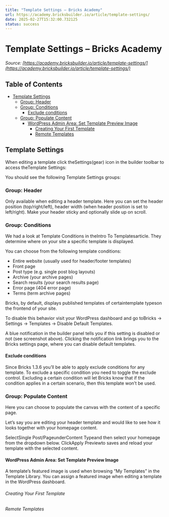 ```yaml
---
title: "Template Settings – Bricks Academy"
url: https://academy.bricksbuilder.io/article/template-settings/
date: 2025-02-27T15:32:00.732125
status: success
---
```


# Template Settings – Bricks Academy

*Source: [https://academy.bricksbuilder.io/article/template-settings/](https://academy.bricksbuilder.io/article/template-settings/)*

## Table of Contents

- [Template Settings](#template-settings)
  - [Group: Header](#group-header)
  - [Group: Conditions](#group-conditions)
    - [Exclude conditions](#exclude-conditions)
  - [Group: Populate Content](#group-populate-content)
    - [WordPress Admin Area: Set Template Preview Image](#wordpress-admin-area-set-template-preview-image)
        - [Creating Your First Template](#creating-your-first-template)
        - [Remote Templates](#remote-templates)

## Template Settings

When editing a template click theSettings(gear) icon in the builder toolbar to access theTemplate Settings:

You should see the following Template Settings groups:

### Group: Header

Only available when editing a header template. Here you can set the header position (top/right/left), header width (when header position is set to left/right). Make your header sticky and optionally slide up on scroll.

### Group: Conditions

We had a look at Template Conditions in theIntro To Templatesarticle. They determine where on your site a specific template is displayed.

You can choose from the following template conditions:

- Entire website (usually used for header/footer templates)
- Front page
- Post type (e.g. single post blog layouts)
- Archive (your archive pages)
- Search results (your search results page)
- Error page (404 error page)
- Terms (term archive pages)

Bricks, by default, displays published templates of certaintemplate typeson the frontend of your site.

To disable this behavior visit your WordPress dashboard and go toBricks → Settings → Templates → Disable Default Templates.

A blue notification in the builder panel tells you if this setting is disabled or not (see screenshot above). Clicking the notification link brings you to the Bricks settings page, where you can disable default templates.

#### Exclude conditions

Since Bricks 1.3.6 you’ll be able to apply exclude conditions for any template. To exclude a specific condition you need to toggle the exclude control. Excluding a certain condition will let Bricks know that if the condition applies in a certain scenario, then this template won’t be used.

### Group: Populate Content

Here you can choose to populate the canvas with the content of a specific page.

Let’s say you are editing your header template and would like to see how it looks together with your homepage content.

SelectSingle Post/PageunderContent Typeand then select your homepage from the dropdown below. ClickApply Previewto saves and reload your template with the selected content.

#### WordPress Admin Area: Set Template Preview Image

A template’s featured image is used when browsing “My Templates” in the Template Library. You can assign a featured image when editing a template in the WordPress dashboard.

###### Creating Your First Template

###### Remote Templates

